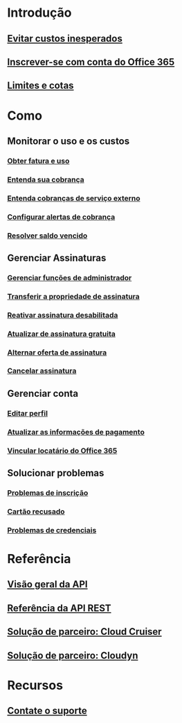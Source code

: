 # Introdução
## [Evitar custos inesperados](billing-getting-started.md)
## [Inscrever-se com conta do Office 365](billing-use-existing-office-365-account-azure-subscription.md)
## [Limites e cotas](../azure-subscription-service-limits.md?toc=/azure/billing/TOC.json)
# Como
## Monitorar o uso e os custos
### [Obter fatura e uso](billing-download-azure-invoice-daily-usage-date.md)
### [Entenda sua cobrança](billing-understand-your-bill.md)
### [Entenda cobranças de serviço externo](billing-understand-your-azure-marketplace-charges.md)
### [Configurar alertas de cobrança](billing-set-up-alerts.md)
### [Resolver saldo vencido](billing-azure-subscription-past-due-balance.md)
## Gerenciar Assinaturas
### [Gerenciar funções de administrador](billing-add-change-azure-subscription-administrator.md)
### [Transferir a propriedade de assinatura](billing-subscription-transfer.md)
### [Reativar assinatura desabilitada](billing-subscription-become-disable.md)
### [Atualizar de assinatura gratuita](billing-upgrade-azure-subscription.md)
### [Alternar oferta de assinatura](billing-how-to-switch-azure-offer.md)
### [Cancelar assinatura](billing-how-to-cancel-azure-subscription.md)
## Gerenciar conta
### [Editar perfil](billing-how-to-change-azure-account-profile.md)
### [Atualizar as informações de pagamento](billing-how-to-change-credit-card.md)
### [Vincular locatário do Office 365](billing-add-office-365-tenant-to-azure-subscription.md)
## Solucionar problemas
### [Problemas de inscrição](billing-troubleshoot-azure-sign-up-issues.md)
### [Cartão recusado](billing-credit-card-fails-during-azure-sign-up.md)
### [Problemas de credenciais](billing-cannot-login-subscription.md)

# Referência
## [Visão geral da API](billing-usage-rate-card-overview.md)
## [Referência da API REST](https://msdn.microsoft.com/en-us/library/azure/1ea5b323-54bb-423d-916f-190de96c6a3c)
## [Solução de parceiro: Cloud Cruiser](billing-usage-rate-card-partner-solution-cloudcruiser.md)
## [Solução de parceiro: Cloudyn](billing-usage-rate-card-partner-solution-cloudyn.md)

# Recursos
## [Contate o suporte](../azure-supportability/how-to-create-azure-support-request.md)


<!--HONumber=Feb17_HO2-->


